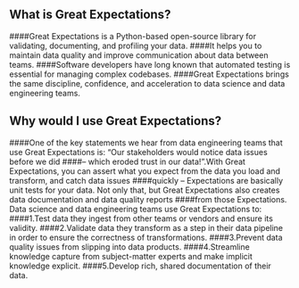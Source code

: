 ## What is Great Expectations?
####Great Expectations is a Python-based open-source library for validating, documenting, and profiling your data. 
####It helps you to maintain data quality and improve communication about data between teams.
####Software developers have long known that automated testing is essential for managing complex codebases. 
####Great Expectations brings the same discipline, confidence, and acceleration to data science and data engineering teams.
## Why would I use Great Expectations?
####One of the key statements we hear from data engineering teams that use Great Expectations is: “Our stakeholders would notice data issues before we did
####– which eroded trust in our data!”.With Great Expectations, you can assert what you expect from the data you load and transform, and catch data issues 
####quickly – Expectations are basically unit tests for your data. Not only that, but Great Expectations also creates data documentation and data quality reports 
####from those Expectations. Data science and data engineering teams use Great Expectations to:
####1.Test data they ingest from other teams or vendors and ensure its validity.
####2.Validate data they transform as a step in their data pipeline in order to ensure the correctness of transformations.
####3.Prevent data quality issues from slipping into data products.
####4.Streamline knowledge capture from subject-matter experts and make implicit knowledge explicit.
####5.Develop rich, shared documentation of their data.
